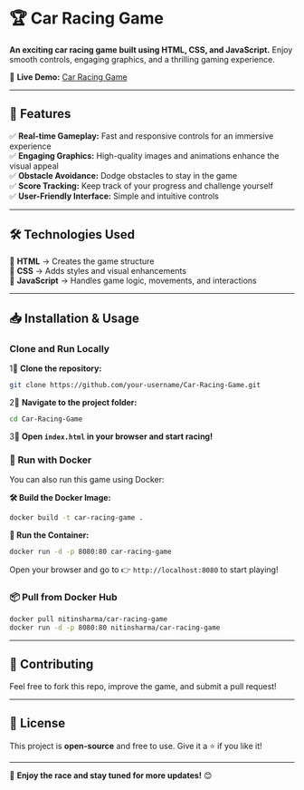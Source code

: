 # 🏆 Car Racing Game

**An exciting car racing game built using HTML, CSS, and JavaScript.** Enjoy smooth controls, engaging graphics, and a thrilling gaming experience.

🚀 **Live Demo:** [Car Racing Game](https://car-racing-website.netlify.app/)

---

## 🎯 Features

✅ **Real-time Gameplay:** Fast and responsive controls for an immersive experience  
✅ **Engaging Graphics:** High-quality images and animations enhance the visual appeal  
✅ **Obstacle Avoidance:** Dodge obstacles to stay in the game  
✅ **Score Tracking:** Keep track of your progress and challenge yourself  
✅ **User-Friendly Interface:** Simple and intuitive controls  

---

## 🛠️ Technologies Used

🔹 **HTML** → Creates the game structure  
🔹 **CSS** → Adds styles and visual enhancements  
🔹 **JavaScript** → Handles game logic, movements, and interactions  

---

## 📥 Installation & Usage

### Clone and Run Locally

1⃣ **Clone the repository:**
```bash
git clone https://github.com/your-username/Car-Racing-Game.git
```

2⃣ **Navigate to the project folder:**
```bash
cd Car-Racing-Game
```

3⃣ **Open `index.html` in your browser and start racing!**

### 🐳 Run with Docker

You can also run this game using Docker:

**🛠️ Build the Docker Image:**
```bash
docker build -t car-racing-game .
```

**🚀 Run the Container:**
```bash
docker run -d -p 8080:80 car-racing-game
```

Open your browser and go to 👉 `http://localhost:8080` to start playing!

### 📦 Pull from Docker Hub

```bash
docker pull nitinsharma/car-racing-game
docker run -d -p 8080:80 nitinsharma/car-racing-game
```

---

## 🌟 Contributing

Feel free to fork this repo, improve the game, and submit a pull request!

---

## 📝 License

This project is **open-source** and free to use. Give it a ⭐ if you like it!

---

🚀 **Enjoy the race and stay tuned for more updates!** 😊
